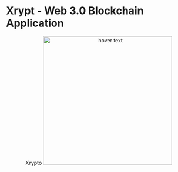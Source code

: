 # Xrypt - Web 3.0 Blockchain Application
<p align="center">
    Xrypto
  <img src="../readme_image/1.png" width="350" title="hover text">
  <!-- <img src="your_relative_path_here_number_2_large_name" width="350" alt="accessibility text"> -->
</p>


